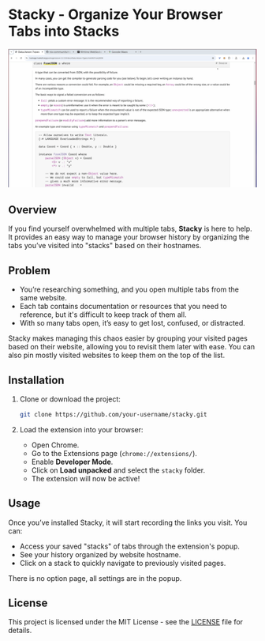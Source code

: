 # Stacky - Organize Your Browser Tabs into Stacks
![demo](./demo.gif)

## Overview

If you find yourself overwhelmed with multiple tabs, **Stacky** is here to help. It provides an easy way to manage your browser history by organizing the tabs you’ve visited into "stacks" based on their hostnames.

## Problem

- You’re researching something, and you open multiple tabs from the same website.
- Each tab contains documentation or resources that you need to reference, but it's difficult to keep track of them all.
- With so many tabs open, it’s easy to get lost, confused, or distracted.

Stacky makes managing this chaos easier by grouping your visited pages based on their website, allowing you to revisit them later with ease. You can also pin mostly visited websites to keep them on the top of the list.

## Installation

1. Clone or download the project:
   ```bash
   git clone https://github.com/your-username/stacky.git
   ```

2. Load the extension into your browser:
   - Open Chrome.
   - Go to the Extensions page (`chrome://extensions/`).
   - Enable **Developer Mode**.
   - Click on **Load unpacked** and select the `stacky` folder.
   - The extension will now be active!

## Usage

Once you’ve installed Stacky, it will start recording the links you visit. You can:

- Access your saved "stacks" of tabs through the extension's popup.
- See your history organized by website hostname.
- Click on a stack to quickly navigate to previously visited pages.

There is no option page, all settings are in the popup.

## License

This project is licensed under the MIT License - see the [LICENSE](LICENSE) file for details.
